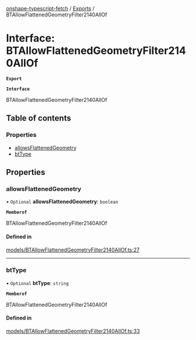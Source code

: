 [onshape-typescript-fetch](../README.md) / [Exports](../modules.md) / BTAllowFlattenedGeometryFilter2140AllOf

# Interface: BTAllowFlattenedGeometryFilter2140AllOf

**`Export`**

**`Interface`**

BTAllowFlattenedGeometryFilter2140AllOf

## Table of contents

### Properties

- [allowsFlattenedGeometry](BTAllowFlattenedGeometryFilter2140AllOf.md#allowsflattenedgeometry)
- [btType](BTAllowFlattenedGeometryFilter2140AllOf.md#bttype)

## Properties

### allowsFlattenedGeometry

• `Optional` **allowsFlattenedGeometry**: `boolean`

**`Memberof`**

BTAllowFlattenedGeometryFilter2140AllOf

#### Defined in

[models/BTAllowFlattenedGeometryFilter2140AllOf.ts:27](https://github.com/toebes/onshape-typescript-fetch/blob/3e11ae1/models/BTAllowFlattenedGeometryFilter2140AllOf.ts#L27)

___

### btType

• `Optional` **btType**: `string`

**`Memberof`**

BTAllowFlattenedGeometryFilter2140AllOf

#### Defined in

[models/BTAllowFlattenedGeometryFilter2140AllOf.ts:33](https://github.com/toebes/onshape-typescript-fetch/blob/3e11ae1/models/BTAllowFlattenedGeometryFilter2140AllOf.ts#L33)
